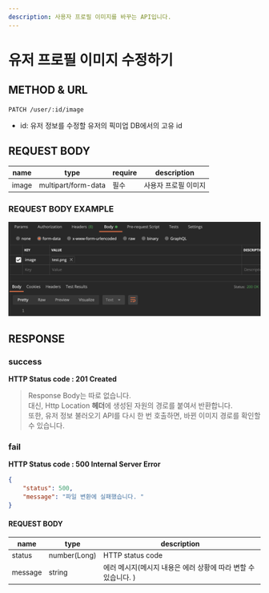 ```yaml
---
description: 사용자 프로필 이미지를 바꾸는 API입니다. 
---
```


# 유저 프로필 이미지 수정하기

## METHOD & URL

```http request
PATCH /user/:id/image
```

* id: 유저 정보를 수정할 유저의 픽미업 DB에서의 고유 id

## REQUEST BODY
|name|type|require|description
|---|---|---|---|
|image|multipart/form-data|필수|사용자 프로필 이미지|

### REQUEST BODY EXAMPLE
![example on POSTMAN](../.gitbook/assets/update-profile-image.png)


## RESPONSE
### success
**HTTP Status code : 201 Created**
> Response Body는 따로 없습니다.  
> 대신, Http Location **헤더**에 생성된 자원의 경로를 붙여서 반환합니다.  
> 또한, 유저 정보 불러오기 API를 다시 한 번 호출하면, 바뀐 이미지 경로를 확인할 수 있습니다.

### fail
**HTTP Status code : 500 Internal Server Error**
```json
{
    "status": 500,
    "message": "파일 변환에 실패했습니다. "
}
```

#### REQUEST BODY
|name|type|description|
|---|---|---|
|status|number(Long)|HTTP status code|
|message|string|에러 메시지(메시지 내용은 에러 상황에 따라 변할 수 있습니다. )|
